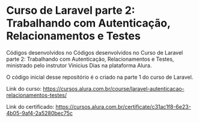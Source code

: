 # Curso de Laravel parte 2: Trabalhando com Autenticação, Relacionamentos e Testes

Códigos desenvolvidos no Códigos desenvolvidos no Curso de Laravel parte 2: Trabalhando com Autenticação, Relacionamentos e Testes, ministrado pelo instrutor Vinicius Dias na plataforma Alura. 

O código inicial desse repositório é o criado na parte 1 do curso de Laravel.

Link do curso: https://cursos.alura.com.br/course/laravel-autenticacao-relacionamentos-testes/

Link do certificado: https://cursos.alura.com.br/certificate/c31ac1f8-6e23-4b05-9af4-2a5280bec75c